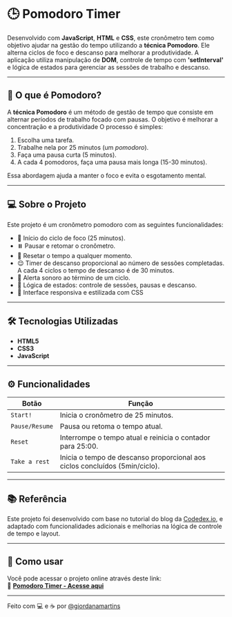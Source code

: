 # 🕒 Pomodoro Timer

Desenvolvido com **JavaScript**, **HTML** e **CSS**, este cronômetro tem como objetivo ajudar na gestão do tempo utilizando a **técnica Pomodoro**. Ele alterna ciclos de foco e descanso para melhorar a produtividade. A aplicação utiliza manipulação de **DOM**, controle de tempo com **'setInterval'** e lógica de estados para gerenciar as sessões de trabalho e descanso.

---

## 📌 O que é Pomodoro?

A **técnica Pomodoro** é um método de gestão de tempo que consiste em alternar períodos de trabalho focado com pausas. O objetivo é melhorar a concentração e a produtividade O processo é simples:

1. Escolha uma tarefa.
2. Trabalhe nela por 25 minutos (um *pomodoro*).
3. Faça uma pausa curta (5 minutos).
4. A cada 4 pomodoros, faça uma pausa mais longa (15-30 minutos).

Essa abordagem ajuda a manter o foco e evita o esgotamento mental.

---

## 💻 Sobre o Projeto

Este projeto é um cronômetro pomodoro com as seguintes funcionalidades:

- 🎯 Início do ciclo de foco (25 minutos).
- ⏸️ Pausar e retomar o cronômetro.
- 🔄 Resetar o tempo a qualquer momento.
- 😌 Timer de descanso proporcional ao número de sessões completadas. A cada 4 ciclos o tempo de descanso é de 30 minutos.
- 🔔 Alerta sonoro ao término de um ciclo.
- 🧠 Lógica de estados: controle de sessões, pausas e descanso.
- 📱 Interface responsiva e estilizada com CSS

---

## 🛠️ Tecnologias Utilizadas

- **HTML5**  
- **CSS3**
- **JavaScript**

---

## ⚙️ Funcionalidades

| Botão         | Função                                                                 |
|---------------|------------------------------------------------------------------------|
| `Start!`      | Inicia o cronômetro de 25 minutos.                                     |
| `Pause/Resume`| Pausa ou retoma o tempo atual.                                         |
| `Reset`       | Interrompe o tempo atual e reinicia o contador para 25:00.            |
| `Take a rest`     | Inicia o tempo de descanso proporcional aos ciclos concluídos (5min/ciclo). |

---

## 📚 Referência

Este projeto foi desenvolvido com base no tutorial do blog da [Codedex.io](https://www.codedex.io/projects/build-a-pomodoro-app-with-html-css-js), e adaptado com funcionalidades adicionais e melhorias na lógica de controle de tempo e layout.

---

## 🚀 Como usar

Você pode acessar o projeto online através deste link:  
🔗 **[Pomodoro Timer - Acesse aqui](https://giordanamartins.github.io/pomodoro-timer/)**

---

Feito com 💻 e ☕ por [@giordanamartins](https://github.com/giordanamartins)
